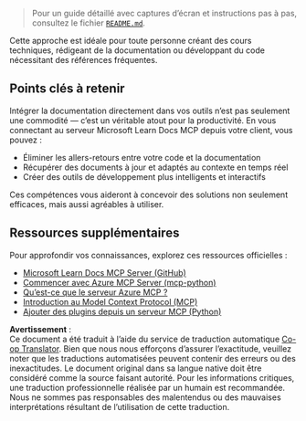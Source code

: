 <!--
CO_OP_TRANSLATOR_METADATA:
{
  "original_hash": "577394ece173bbc758150fd4bfbc13dd",
  "translation_date": "2025-06-21T14:13:11+00:00",
  "source_file": "09-CaseStudy/docs-mcp/README.md",
  "language_code": "fr"
}
-->
> Pour un guide détaillé avec captures d’écran et instructions pas à pas, consultez le fichier [`README.md`](./solution/scenario3/README.md).

Cette approche est idéale pour toute personne créant des cours techniques, rédigeant de la documentation ou développant du code nécessitant des références fréquentes.

## Points clés à retenir

Intégrer la documentation directement dans vos outils n’est pas seulement une commodité — c’est un véritable atout pour la productivité. En vous connectant au serveur Microsoft Learn Docs MCP depuis votre client, vous pouvez :

- Éliminer les allers-retours entre votre code et la documentation
- Récupérer des documents à jour et adaptés au contexte en temps réel
- Créer des outils de développement plus intelligents et interactifs

Ces compétences vous aideront à concevoir des solutions non seulement efficaces, mais aussi agréables à utiliser.

## Ressources supplémentaires

Pour approfondir vos connaissances, explorez ces ressources officielles :

- [Microsoft Learn Docs MCP Server (GitHub)](https://github.com/MicrosoftDocs/mcp)
- [Commencer avec Azure MCP Server (mcp-python)](https://learn.microsoft.com/en-us/azure/developer/azure-mcp-server/get-started#create-the-python-app)
- [Qu’est-ce que le serveur Azure MCP ?](https://learn.microsoft.com/en-us/azure/developer/azure-mcp-server/)
- [Introduction au Model Context Protocol (MCP)](https://modelcontextprotocol.io/introduction)
- [Ajouter des plugins depuis un serveur MCP (Python)](https://learn.microsoft.com/en-us/semantic-kernel/concepts/plugins/adding-mcp-plugins)

**Avertissement** :  
Ce document a été traduit à l’aide du service de traduction automatique [Co-op Translator](https://github.com/Azure/co-op-translator). Bien que nous nous efforçons d’assurer l’exactitude, veuillez noter que les traductions automatisées peuvent contenir des erreurs ou des inexactitudes. Le document original dans sa langue native doit être considéré comme la source faisant autorité. Pour les informations critiques, une traduction professionnelle réalisée par un humain est recommandée. Nous ne sommes pas responsables des malentendus ou des mauvaises interprétations résultant de l’utilisation de cette traduction.